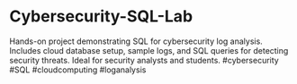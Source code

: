 # Cybersecurity-SQL-Lab
Hands-on project demonstrating SQL for cybersecurity log analysis. Includes cloud database setup, sample logs, and SQL queries for detecting security threats. Ideal for security analysts and students. #cybersecurity #SQL #cloudcomputing #loganalysis

